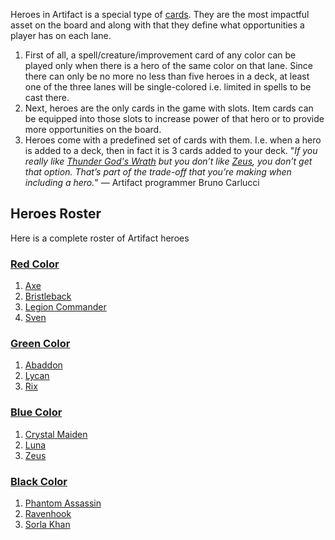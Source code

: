 Heroes in Artifact is a special type of [cards](https://ggs.wiki/artifact/cards#type:hero). They are the most impactful asset on the board and along with that they define what opportunities a player has on each lane.

1. First of all, a spell/creature/improvement card of any color can be played only when there is a hero of the same color on that lane. Since there can only be no more no less than five heroes in a deck, at least one of the three lanes will be single-colored i.e. limited in spells to be cast there.
1. Next, heroes are the only cards in the game with slots. Item cards can be equipped into those slots to increase power of that hero or to provide more opportunities on the board.
1. Heroes come with a predefined set of cards with them. I.e. when a hero is added to a deck, then in fact it is 3 cards added to your deck. "*If you really like [Thunder God's Wrath](https://ggs.wiki/artifact/cards/thunder-gods-wrath) but you don’t like [Zeus](https://ggs.wiki/artifact/cards/zeus), you don’t get that option. That’s part of the trade-off that you’re making when including a hero.*" — Artifact programmer Bruno Carlucci

## Heroes Roster

Here is a complete roster of Artifact heroes

### [Red Color](https://ggs.wiki/artifact/cards#type:hero%20color:red)

1. [Axe](https://ggs.wiki/artifact/cards/axe)
1. [Bristleback](https://ggs.wiki/artifact/cards/bristleback)
1. [Legion Commander](https://ggs.wiki/artifact/cards/legion-commander)
1. [Sven](https://ggs.wiki/artifact/cards/sven)

### [Green Color](https://ggs.wiki/artifact/cards#type:hero%20color:green)

1. [Abaddon](https://ggs.wiki/artifact/cards/abaddon)
1. [Lycan](https://ggs.wiki/artifact/cards/lycan)
1. [Rix](https://ggs.wiki/artifact/cards/rix)

### [Blue Color](https://ggs.wiki/artifact/cards#type:hero%20color:blue)

1. [Crystal Maiden](https://ggs.wiki/artifact/cards/crystal-maiden)
1. [Luna](https://ggs.wiki/artifact/cards/luna)
1. [Zeus](https://ggs.wiki/artifact/cards/zeus)

### [Black Color](https://ggs.wiki/artifact/cards#type:hero%20color:black)

1. [Phantom Assassin](https://ggs.wiki/artifact/cards/phantom-assassin)
1. [Ravenhook](https://ggs.wiki/artifact/cards/ravenhook)
1. [Sorla Khan](https://ggs.wiki/artifact/cards/sorla-khan)
